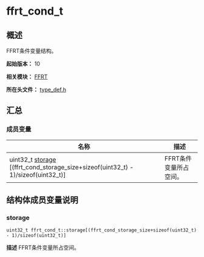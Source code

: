 # ffrt_cond_t


## 概述

FFRT条件变量结构。

**起始版本：** 10

**相关模块：** [FFRT](_f_f_r_t.md)

**所在头文件：** [type_def.h](type__def_8h.md)

## 汇总


### 成员变量

| 名称 | 描述 | 
| -------- | -------- |
| uint32_t [storage](#storage) [(ffrt_cond_storage_size+sizeof(uint32_t) - 1)/sizeof(uint32_t)] | FFRT条件变量所占空间。  | 


## 结构体成员变量说明


### storage

```
uint32_t ffrt_cond_t::storage[(ffrt_cond_storage_size+sizeof(uint32_t) - 1)/sizeof(uint32_t)]
```
**描述**
FFRT条件变量所占空间。
